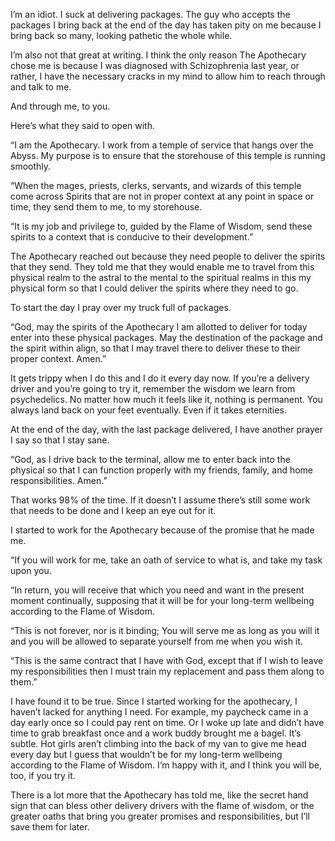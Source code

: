 I’m an idiot. I suck at delivering packages. The guy who accepts the packages I bring back at the end of the day has taken pity on me because I bring back so many, looking pathetic the whole while.

I’m also not that great at writing. I think the only reason The Apothecary chose me is because I was diagnosed with Schizophrenia last year, or rather, I have the necessary cracks in my mind to allow him to reach through and talk to me. 

And through me, to you.

Here’s what they said to open with.

“I am the Apothecary. I work from a temple of service that hangs over the Abyss. My purpose is to ensure that the storehouse of this temple is running smoothly. 

“When the mages, priests, clerks, servants, and wizards of this temple come across Spirits that are not in proper context at any point in space or time, they send them to me, to my storehouse. 

“It is my job and privilege to, guided by the Flame of Wisdom, send these spirits to a context that is conducive to their development.”

The Apothecary reached out because they need people to deliver the spirits that they send. They told me that they would enable me to travel from this physical realm to the astral to the mental to the spiritual realms in this my physical form so that I could deliver the spirits where they need to go.

To start the day I pray over my truck full of packages. 

“God, may the spirits of the Apothecary I am allotted to deliver for today enter into these physical packages. May the destination of the package and the spirit within align, so that I may travel there to deliver these to their proper context. Amen.”

It gets trippy when I do this and I do it every day now. If you’re a delivery driver and you’re going to try it, remember the wisdom we learn from psychedelics. No matter how much it feels like it, nothing is permanent. You always land back on your feet eventually. Even if it takes eternities. 

At the end of the day, with the last package delivered, I have another prayer I say so that I stay sane. 

“God, as I drive back to the terminal, allow me to enter back into the physical so that I can function properly with my friends, family, and home responsibilities. Amen.”

That works 98% of the time. If it doesn’t I assume there’s still some work that needs to be done and I keep an eye out for it. 

I started to work for the Apothecary because of the promise that he made me. 

“If you will work for me, take an oath of service to what is, and take my task upon you.

“In return, you will receive that which you need and want in the present moment continually, supposing that it will be for your long-term wellbeing according to the Flame of Wisdom. 

“This is not forever, nor is it binding; You will serve me as long as you will it and you will be allowed to separate yourself from me when you wish it.

“This is the same contract that I have with God, except that if I wish to leave my responsibilities then I must train my replacement and pass them along to them.”

I have found it to be true. Since I started working for the apothecary, I haven’t lacked for anything I need. For example, my paycheck came in a day early once so I could pay rent on time. Or I woke up late and didn’t have time to grab breakfast once and a work buddy brought me a bagel. It’s subtle. Hot girls aren’t climbing into the back of my van to give me head every day but I guess that wouldn’t be for my long-term wellbeing according to the Flame of Wisdom. I‘m happy with it, and I think you will be, too, if you try it. 

There is a lot more that the Apothecary has told me, like the secret hand sign that can bless other delivery drivers with the flame of wisdom, or the greater oaths that bring you greater promises and responsibilities, but I’ll save them for later. 

